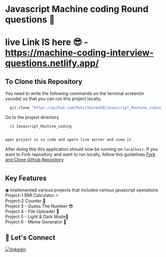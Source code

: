 #  Javascript Machine coding Round questions 🚀

# live Link IS here 😎 - https://machine-coding-interview-questions.netlify.app/   <br>

## To Clone this Repository

You need to write the following commands on the terminal screen(in vscode) so that you can run this project locally.

```bash
  git clone "https://github.com/RohitSharma50/Javascript_Machine_coding.git"
```

Go to the project directory

```bash
  cd Javascript_Machine_coding
```

```bash

open project in vs code and opern live server and view it
```

 After doing this this application should now be running on `localhost`. If you want to Fork repository and want to run locally, follow this guidelines [Fork and Clone Github Repository](https://docs.github.com/en/get-started/quickstart/fork-a-repo)

# 

## Key Features
◉ Implemented various projects that includes various javascript operations  <br>
Project-1 BMI Calculator 🔥 <br>
Project-2 Counter 👻   <br>
Project 3 - Guess The Number 😎 <br>
Project 4 - File Uploader 🤨 <br>
Project 5 - Light & Dark Mode👻 <br>
Project 6 - Meme Generator 🧠 <br>

## 🔗 Let's Connect

[![linkedin](https://img.shields.io/badge/LinkedIn-0077B5?style=for-the-badge&logo=linkedin&logoColor=white)](https://www.linkedin.com/in/rohit-sharma50/)
